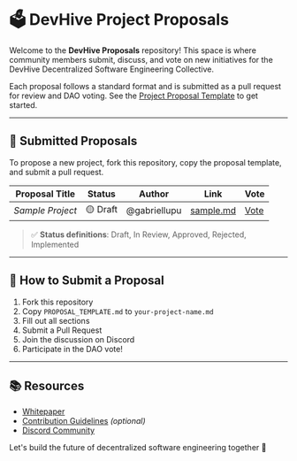 # 🗳️ DevHive Project Proposals

Welcome to the **DevHive Proposals** repository! This space is where community members submit, discuss, and vote on new initiatives for the DevHive Decentralized Software Engineering Collective.

Each proposal follows a standard format and is submitted as a pull request for review and DAO voting. See the [Project Proposal Template](PROPOSAL_TEMPLATE.md) to get started.

---

## 📂 Submitted Proposals

To propose a new project, fork this repository, copy the proposal template, and submit a pull request.

| Proposal Title | Status | Author | Link | Vote |
|----------------|--------|--------|------|------|
| _Sample Project_ | 🟡 Draft | @gabriellupu | [sample.md](sample.md) | [Vote](https://snapshot.box/)

> ✅ **Status definitions**: Draft, In Review, Approved, Rejected, Implemented

---

## 📜 How to Submit a Proposal

1. Fork this repository
2. Copy `PROPOSAL_TEMPLATE.md` to `your-project-name.md`
3. Fill out all sections
4. Submit a Pull Request
5. Join the discussion on Discord
6. Participate in the DAO vote!

---

## 📚 Resources

- [Whitepaper](../WHITEPAPER.md.txt)
- [Contribution Guidelines](CONTRIBUTING.md) _(optional)_
- [Discord Community](https://discord.gg/devhive)

Let's build the future of decentralized software engineering together 🚀
